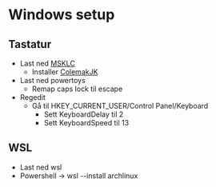 # Windows setup

## Tastatur

* Last ned [MSKLC](https://www.microsoft.com/en-us/download/details.aspx?id=102134)
    * Installer [ColemakJK](./colemak_jk.klc)
* Last ned powertoys
    * Remap caps lock til escape
* Regedit
    * Gå til HKEY_CURRENT_USER/Control Panel/Keyboard
        * Sett KeyboardDelay til 2
        * Sett KeyboardSpeed til 13

## WSL

* Last ned wsl
* Powershell -> wsl --install archlinux
